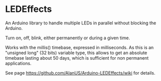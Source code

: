 LEDEffects
==========

An Arduino library to handle multiple LEDs in parallel without blocking the Arduino.

Turn on, off, blink, either permanently or during a given time.

Works with the millis() timebase, expressed in milliseconds.
As this is an "unsigned long" (32 bits) variable type, this allows to get an absolute timebase lasting about 50 days, which is sufficient for non permanent applications.

See page https://github.com/AlanUS/Arduino-LEDEffects/wiki for details.

